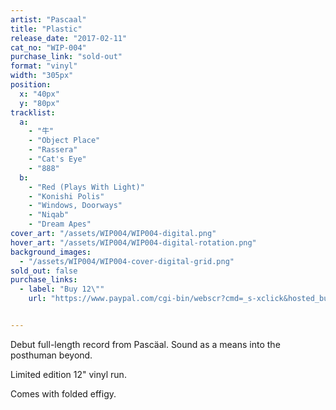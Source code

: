 ```yaml
---
artist: "Pascaal"
title: "Plastic"
release_date: "2017-02-11"
cat_no: "WIP-004"
purchase_link: "sold-out"
format: "vinyl"
width: "305px"
position:
  x: "40px"
  y: "80px"
tracklist:
  a:
    - "牛"
    - "Object Place"
    - "Rassera"
    - "Cat's Eye"
    - "888"
  b:
    - "Red (Plays With Light)"
    - "Konishi Polis"
    - "Windows, Doorways"
    - "Niqab"
    - "Dream Apes"
cover_art: "/assets/WIP004/WIP004-digital.png"
hover_art: "/assets/WIP004/WIP004-digital-rotation.png"
background_images:
  - "/assets/WIP004/WIP004-cover-digital-grid.png"
sold_out: false
purchase_links:
  - label: "Buy 12\""
    url: "https://www.paypal.com/cgi-bin/webscr?cmd=_s-xclick&hosted_button_id=V9KEWGH2WY9J6"


---
```


Debut full-length record from Pascäal. Sound as a means into the posthuman beyond.

Limited edition 12" vinyl run.

Comes with folded effigy.
